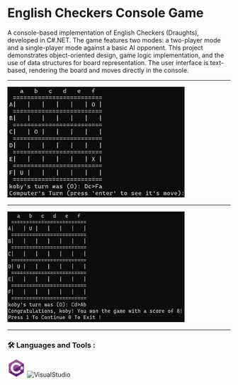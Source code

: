 # English Checkers Console Game
A console-based implementation of English Checkers (Draughts), developed in C#.NET. The game features two modes: a two-player mode and a single-player mode against a basic AI opponent. This project demonstrates object-oriented design, game logic implementation, and the use of data structures for board representation. The user interface is text-based, rendering the board and moves directly in the console.

<hr>

<img 
    src="https://github.com/yaakov-koby-israeli/English-Checkers-Console-Game/blob/master/Image/Screenshot%202025-01-09%20212509.png" 
    alt="Image Description"
    width="400" 
    height="250"
    title="Koby Made A Move"
/>

<hr>

<img 
    src="https://github.com/yaakov-koby-israeli/English-Checkers-Console-Game/blob/master/Image/Screenshot%202025-01-09%20212806.png" 
    alt="Image Description"
    width="400" 
    height="250" 
    title="Koby Won"
/>

<hr>

### :hammer_and_wrench: Languages and Tools :
<div>
  <img 
    src="https://raw.githubusercontent.com/devicons/devicon/master/icons/csharp/csharp-original.svg" 
    alt="csharp" 
    width="40" 
    height="40" 
    title="C#" 
  />    
  <img 
    src="https://upload.wikimedia.org/wikipedia/commons/2/2c/Visual_Studio_Icon_2022.svg" 
    alt="VisualStudio" 
    width="40" 
    height="40" 
    title="Visual Studio 2022" 
  />    
<div/>    
<br>
